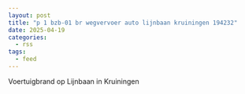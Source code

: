 ```yaml
---
layout: post
title: "p 1 bzb-01 br wegvervoer auto lijnbaan kruiningen 194232"
date: 2025-04-19
categories: 
  - rss
tags: 
  - feed
---
```


Voertuigbrand op Lijnbaan in Kruiningen
